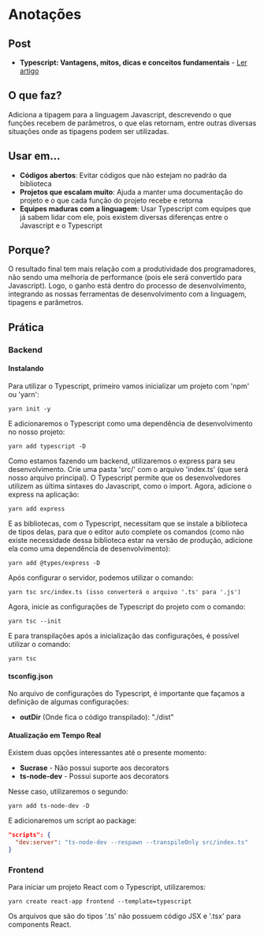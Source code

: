 # Anotações

## Post

* **Typescript: Vantagens, mitos, dicas e conceitos fundamentais** - [Ler artigo](https://blog.rocketseat.com.br/typescript-vantagens-mitos-conceitos/)

## O que faz?

Adiciona a tipagem para a linguagem Javascript, descrevendo o que funções recebem de parâmetros, o que elas retornam, entre outras diversas situações onde as tipagens podem ser utilizadas.

## Usar em...

* **Códigos abertos**: Evitar códigos que não estejam no padrão da biblioteca
* **Projetos que escalam muito**: Ajuda a manter uma documentação do projeto e o que cada função do projeto recebe e retorna
* **Equipes maduras com a linguagem**: Usar Typescript com equipes que já sabem lidar com ele, pois existem diversas diferenças entre o Javascript e o Typescript

## Porque?

O resultado final tem mais relação com a produtividade dos programadores, não sendo uma melhoria de performance (pois ele será convertido para Javascript). Logo, o ganho está dentro do processo de desenvolvimento, integrando as nossas ferramentas de desenvolvimento com a linguagem, tipagens e parâmetros.

## Prática

### Backend

#### Instalando

Para utilizar o Typescript, primeiro vamos inicializar um projeto com 'npm' ou 'yarn':

```
yarn init -y
```

E adicionaremos o Typescript como uma dependência de desenvolvimento no nosso projeto:

```
yarn add typescript -D
```

Como estamos fazendo um backend, utilizaremos o express para seu desenvolvimento. Crie uma pasta 'src/' com o arquivo 'index.ts' (que será nosso arquivo principal). O Typescript permite que os desenvolvedores utilizem as última sintaxes do Javascript, como o import. Agora, adicione o express na aplicação:

```
yarn add express
```

E as bibliotecas, com o Typescript, necessitam que se instale a biblioteca de tipos delas, para que o editor auto complete os comandos (como não existe necessidade dessa biblioteca estar na versão de produção, adicione ela como uma dependência de desenvolvimento):

```
yarn add @types/express -D
```

Após configurar o servidor, podemos utilizar o comando:

```
yarn tsc src/index.ts (isso converterá o arquivo '.ts' para '.js')
```

Agora, inicie as configurações de Typescript do projeto com o comando:

```
yarn tsc --init
```

E para transpilações após a inicialização das configurações, é possível utilizar o comando:

```
yarn tsc
```

#### tsconfig.json

No arquivo de configurações do Typescript, é importante que façamos a definição de algumas configurações:
* **outDir** (Onde fica o código transpilado): "./dist"

#### Atualização em Tempo Real

Existem duas opções interessantes até o presente momento:
* **Sucrase** - Não possui suporte aos decorators
* **ts-node-dev** - Possui suporte aos decorators

Nesse caso, utilizaremos o segundo:

```
yarn add ts-node-dev -D
```

E adicionaremos um script ao package:

```json
"scripts": {
  "dev:server": "ts-node-dev --respawn --transpileOnly src/index.ts"
}
```

### Frontend

Para iniciar um projeto React com o Typescript, utilizaremos:

```
yarn create react-app frontend --template=typescript
```

Os arquivos que são do tipos '.ts' não possuem código JSX e '.tsx' para components React.